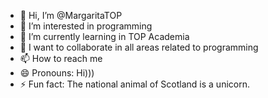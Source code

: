 - 👋 Hi, I’m @MargaritaTOP
- 👀 I’m interested in programming
- 🌱 I’m currently learning in TOP Academia
- 💞️ I want to collaborate in all areas related to programming
- 📫 How to reach me 
- 😄 Pronouns: Hi)))
- ⚡ Fun fact: The national animal of Scotland is a unicorn.

<!---
MargaritaTOP/MargaritaTOP is a ✨ special ✨ repository because its `README.md` (this file) appears on your GitHub profile.
You can click the Preview link to take a look at your changes.
--->
